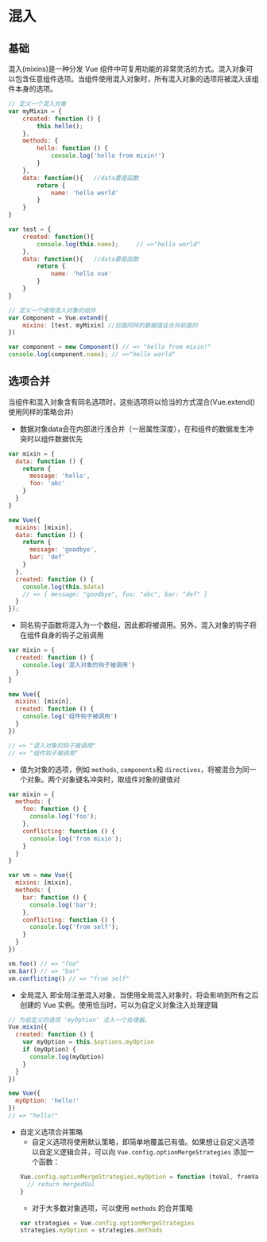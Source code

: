 # 混入
## 基础
混入(mixins)是一种分发 Vue 组件中可复用功能的非常灵活的方式。混入对象可以包含任意组件选项。当组件使用混入对象时，所有混入对象的选项将被混入该组件本身的选项。
```javascript
// 定义一个混入对象
var myMixin = {
    created: function () {
        this.hello();
    },
    methods: {
        hello: function () {
            console.log('hello from mixin!')
        }
    },
    data: function(){   //data要是函数
        return {
            name: 'hello world'
        }
    }
}

var test = {
    created: function(){
        console.log(this.name);     // =>"hello world"
    },
    data: function(){   //data要是函数
        return {
            name: 'hello vue'
        }
    }
}

// 定义一个使用混入对象的组件
var Component = Vue.extend({
    mixins: [test, myMixin] //后面同样的数据值会合并前面的
})

var component = new Component() // => "hello from mixin!"
console.log(component.name); // =>"hello world"
```

## 选项合并
当组件和混入对象含有同名选项时，这些选项将以恰当的方式混合(Vue.extend()使用同样的策略合并)

- 数据对象data会在内部进行浅合并（一层属性深度），在和组件的数据发生冲突时以组件数据优先
```javascript
var mixin = {
  data: function () {
    return {
      message: 'hello',
      foo: 'abc'
    }
  }
}

new Vue({
  mixins: [mixin],
  data: function () {
    return {
      message: 'goodbye',
      bar: 'def'
    }
  },
  created: function () {
    console.log(this.$data)
    // => { message: "goodbye", foo: "abc", bar: "def" }
  }
});
```
- 同名钩子函数将混入为一个数组，因此都将被调用。另外，混入对象的钩子将在组件自身的钩子之前调用
```javascript
var mixin = {
  created: function () {
    console.log('混入对象的钩子被调用')
  }
}

new Vue({
  mixins: [mixin],
  created: function () {
    console.log('组件钩子被调用')
  }
})

// => "混入对象的钩子被调用"
// => "组件钩子被调用"
```
- 值为对象的选项，例如 `methods`, `components`和 `directives`，将被混合为同一个对象。两个对象键名冲突时，取组件对象的键值对
```javascript
var mixin = {
  methods: {
    foo: function () {
      console.log('foo');
    },
    conflicting: function () {
      console.log('from mixin');
    }
  }
}

var vm = new Vue({
  mixins: [mixin],
  methods: {
    bar: function () {
      console.log('bar');
    },
    conflicting: function () {
      console.log('from self');
    }
  }
})

vm.foo() // => "foo"
vm.bar() // => "bar"
vm.conflicting() // => "from self"
```
- 全局混入
即全局注册混入对象，当使用全局混入对象时，将会影响到所有之后创建的 Vue 实例。使用恰当时，可以为自定义对象注入处理逻辑
```javascript
// 为自定义的选项 'myOption' 注入一个处理器。
Vue.mixin({
  created: function () {
    var myOption = this.$options.myOption
    if (myOption) {
      console.log(myOption)
    }
  }
})

new Vue({
  myOption: 'hello!'
})
// => "hello!"
```
- 自定义选项合并策略
    - 自定义选项将使用默认策略，即简单地覆盖已有值。如果想让自定义选项以自定义逻辑合并，可以向 `Vue.config.optionMergeStrategies` 添加一个函数：
    ```javascript
    Vue.config.optionMergeStrategies.myOption = function (toVal, fromVal) {
      // return mergedVal
    }
    ```
    - 对于大多数对象选项，可以使用 `methods` 的合并策略
    ```javascript
    var strategies = Vue.config.optionMergeStrategies
    strategies.myOption = strategies.methods
    ```


